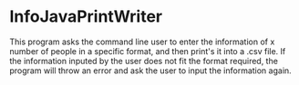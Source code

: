# InfoJavaPrintWriter
This program asks the command line user to enter the information of x number of people in a specific format, and then print's it into a .csv file. If the information inputed by the user does not fit the format required, the program will throw an error and ask the user to input the information again.
